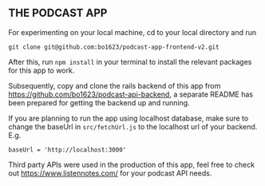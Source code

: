 ## THE PODCAST APP

For experimenting on your local machine, cd to your local directory and run

```
git clone git@github.com:bo1623/podcast-app-frontend-v2.git
```

After this, run `npm install` in your terminal to install the relevant packages for this app to work.

Subsequently, copy and clone the rails backend of this app from https://github.com/bo1623/podcast-api-backend, a separate README has been prepared for getting the backend up and running.  

If you are planning to run the app using localhost database, make sure to change the baseUrl in `src/fetchUrl.js` to the localhost url of your backend. E.g.

```
baseUrl = 'http://localhost:3000'
```

Third party APIs were used in the production of this app, feel free to check out https://www.listennotes.com/ for your podcast API needs.
